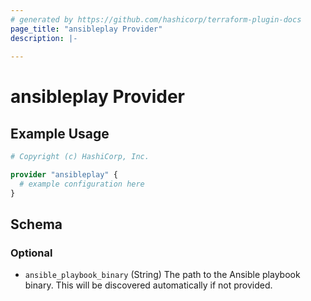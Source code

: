 ```yaml
---
# generated by https://github.com/hashicorp/terraform-plugin-docs
page_title: "ansibleplay Provider"
description: |-
  
---
```


# ansibleplay Provider



## Example Usage

```terraform
# Copyright (c) HashiCorp, Inc.

provider "ansibleplay" {
  # example configuration here
}
```

<!-- schema generated by tfplugindocs -->
## Schema

### Optional

- `ansible_playbook_binary` (String) The path to the Ansible playbook binary. This will be discovered automatically if not provided.

